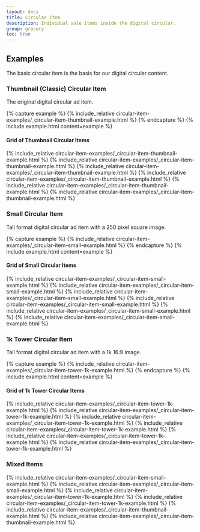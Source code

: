 ```yaml
---
layout: docs
title: Circular Item
description: Individual sale items inside the digital circular.
group: grocery
toc: true
---
```


## Examples

The basic circular item is the basis for our digital circular content. 

### Thumbnail (Classic) Circular Item 

The original digital circular ad item.

{% capture example %}
{% include_relative circular-item-examples/_circular-item-thumbnail-example.html %}
{% endcapture %}
{% include example.html content=example %} 

#### Grid of Thumbnail Circular Items

<div class="bd-example">
  <div class="row">
    {% include_relative circular-item-examples/_circular-item-thumbnail-example.html %}
    {% include_relative circular-item-examples/_circular-item-thumbnail-example.html %}
    {% include_relative circular-item-examples/_circular-item-thumbnail-example.html %}
    {% include_relative circular-item-examples/_circular-item-thumbnail-example.html %}
    {% include_relative circular-item-examples/_circular-item-thumbnail-example.html %}
    {% include_relative circular-item-examples/_circular-item-thumbnail-example.html %}
  </div>
</div>

### Small Circular Item 

Tall format digital circular ad item with a 250 pixel square image.

{% capture example %}
{% include_relative circular-item-examples/_circular-item-small-example.html %}
{% endcapture %}
{% include example.html content=example %}

#### Grid of Small Circular Items
<div class="bd-example">
  <div class="row">
    {% include_relative circular-item-examples/_circular-item-small-example.html %}
    {% include_relative circular-item-examples/_circular-item-small-example.html %}
    {% include_relative circular-item-examples/_circular-item-small-example.html %}
    {% include_relative circular-item-examples/_circular-item-small-example.html %}
    {% include_relative circular-item-examples/_circular-item-small-example.html %}
    {% include_relative circular-item-examples/_circular-item-small-example.html %}
  </div>
</div>


### 1k Tower Circular Item 

Tall format digital circular ad item with a 1k 16:9 image.

{% capture example %}
{% include_relative circular-item-examples/_circular-item-tower-1k-example.html %}
{% endcapture %}
{% include example.html content=example %}

#### Grid of 1k Tower Circular Items
<div class="bd-example">
  <div class="row">
    {% include_relative circular-item-examples/_circular-item-tower-1k-example.html %}
    {% include_relative circular-item-examples/_circular-item-tower-1k-example.html %}
    {% include_relative circular-item-examples/_circular-item-tower-1k-example.html %}
    {% include_relative circular-item-examples/_circular-item-tower-1k-example.html %}
    {% include_relative circular-item-examples/_circular-item-tower-1k-example.html %}
    {% include_relative circular-item-examples/_circular-item-tower-1k-example.html %}
  </div>
</div>

### Mixed Items

<div class="bd-example">
  <div class="row">
    {% include_relative circular-item-examples/_circular-item-small-example.html %}
    {% include_relative circular-item-examples/_circular-item-small-example.html %}
    {% include_relative circular-item-examples/_circular-item-tower-1k-example.html %}
    {% include_relative circular-item-examples/_circular-item-tower-1k-example.html %}
    {% include_relative circular-item-examples/_circular-item-thumbnail-example.html %}
    {% include_relative circular-item-examples/_circular-item-thumbnail-example.html %}
  </div>
</div>
